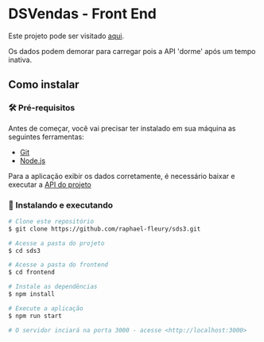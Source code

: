 # DSVendas - Front End

Este projeto pode ser visitado [aqui](https://dsvendas-raphael-fleury.netlify.app).

Os dados podem demorar para carregar pois a API 'dorme' após um tempo inativa.

## Como instalar

### 🛠 Pré-requisitos
Antes de começar, você vai precisar ter instalado em sua máquina as seguintes ferramentas:
   * [Git](https://git-scm.com)
   * [Node.js](https://nodejs.org/en/)

Para a aplicação exibir os dados corretamente, é necessário baixar e executar a [API do projeto](../backend/README.md)

### 🚀 Instalando e executando
```bash
# Clone este repositório
$ git clone https://github.com/raphael-fleury/sds3.git

# Acesse a pasta do projeto
$ cd sds3

# Acesse a pasta do frontend
$ cd frontend

# Instale as dependências
$ npm install

# Execute a aplicação
$ npm run start

# O servidor inciará na porta 3000 - acesse <http://localhost:3000>
```
